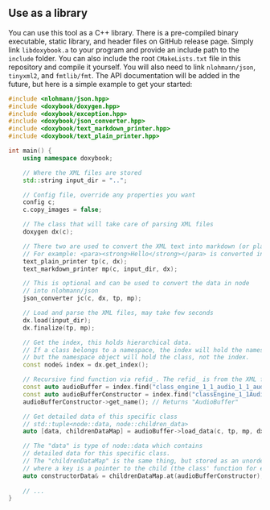 ## Use as a library

You can use this tool as a C++ library. There is a pre-compiled binary executable, static library, and header files on
GitHub release page. Simply link `libdoxybook.a` to your program and provide an include path to the `include` folder.
You can also include the root `CMakeLists.txt` file in this repository and compile it yourself. You will also need to
link `nlohmann/json`, `tinyxml2`, and `fmtlib/fmt`. The API documentation will be added in the future, but here is a
simple example to get your started:

```cpp
#include <nlohmann/json.hpp>
#include <doxybook/doxygen.hpp>
#include <doxybook/exception.hpp>
#include <doxybook/json_converter.hpp>
#include <doxybook/text_markdown_printer.hpp>
#include <doxybook/text_plain_printer.hpp>

int main() {
    using namespace doxybook;

    // Where the XML files are stored
    std::string input_dir = "..";

    // Config file, override any properties you want
    config c;
    c.copy_images = false;

    // The class that will take care of parsing XML files
    doxygen dx(c);

    // There two are used to convert the XML text into markdown (or plain) text.
    // For example: <para><strong>Hello</strong></para> is converted into **Hello**
    text_plain_printer tp(c, dx);
    text_markdown_printer mp(c, input_dir, dx);

    // This is optional and can be used to convert the data in node
    // into nlohmann/json
    json_converter jc(c, dx, tp, mp);

    // Load and parse the XML files, may take few seconds
    dx.load(input_dir);
    dx.finalize(tp, mp);

    // Get the index, this holds hierarchical data.
    // If a class belongs to a namespace, the index will hold the namespace object,
    // but the namespace object will hold the class, not the index.
    const node& index = dx.get_index();

    // Recursive find function via refid_. The refid_ is from the XML files.
    const auto audioBuffer = index.find("class_engine_1_1_audio_1_1_audio_buffer");
    const auto audioBufferConstructor = index.find("classEngine_1_1Audio_1_1AudioBuffer_1ab3f8002fc80d9bff50cfb6095e10a721");
    audioBufferConstructor->get_name(); // Returns "AudioBuffer"

    // Get detailed data of this specific class
    // std::tuple<node::data, node::children_data>
    auto [data, childrenDataMap] = audioBuffer->load_data(c, tp, mp, dx.get_cache());

    // The "data" is type of node::data which contains
    // detailed data for this specific class.
    // The "childrenDataMap" is the same thing, but stored as an unordered map
    // where a key is a pointer to the child (the class' function for example) data.
    auto constructorData& = childrenDataMap.at(audioBufferConstructor);
    
    // ...
}
```
